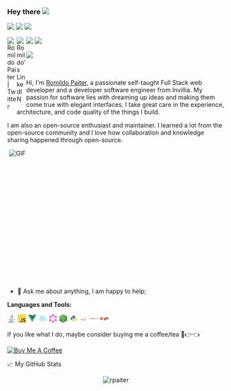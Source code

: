 ### Hey there <img src="https://media.giphy.com/media/hvRJCLFzcasrR4ia7z/giphy.gif" width="25px">

<p>   
 <img src="http://views.whatilearened.today/views/github/rpaiter/views.svg"/> 
 <img src="https://img.shields.io/badge/Front End-Angular-f55247"/>
 <img src="https://img.shields.io/badge/Back End-Java-f55247"/>
</p>
<p>
 <a href="https://github.com/rpaiter/"><img src="https://img.shields.io/github/followers/rpaiter?color=%234CC61E&label=GitHub%20Followers%20%3A"/></a>
 <a href="https://github.com/rpaiter?tab=repositories"><img src="https://badges.frapsoft.com/os/v2/open-source.svg?v=103"/></a>
 
<a href="https://twitter.com/romildopaiter">
  <img align="left" alt="Romildo Paiter | Twitter" width="22px" src="https://raw.githubusercontent.com/peterthehan/peterthehan/master/assets/twitter.svg" />
</a>

<a href="https://www.linkedin.com/in/romildopaiter/">
  <img align="left" alt="Romildo's LinkedIN" width="22px" src="https://raw.githubusercontent.com/peterthehan/peterthehan/master/assets/linkedin.svg" />
</a>

</p>

![](https://visitor-badge.glitch.me/badge?page_id=rpaiter.rpaiter)

<br />

Hi, I'm [Romildo Paiter](https://semsite.tech/), a passionate self-taught Full Stack web developer and a developer software engineer from Invillia. My passion for software lies with dreaming up ideas and making them come true with elegant interfaces. I take great care in the experience, architecture, and code quality of the things I build.

I am also an open-source enthusiast and maintainer. I learned a lot from the open-source community and I love how collaboration and knowledge sharing happened through open-source.


  <img align="right" alt="GIF" src="https://github.com/abhisheknaiidu/abhisheknaiidu/blob/master/code.gif?raw=true" width="500" height="320" />
  
- 💬 Ask me about anything, I am happy to help;


**Languages and Tools:**  

<code><img height="20" src="https://raw.githubusercontent.com/github/explore/80688e429a7d4ef2fca1e82350fe8e3517d3494d/topics/java/java.png"></code>
<code><img height="20" src="https://raw.githubusercontent.com/github/explore/80688e429a7d4ef2fca1e82350fe8e3517d3494d/topics/javascript/javascript.png"></code>
<code><img height="20" src="https://raw.githubusercontent.com/github/explore/80688e429a7d4ef2fca1e82350fe8e3517d3494d/topics/vue/vue.png"></code>
<code><img height="20" src="https://raw.githubusercontent.com/github/explore/80688e429a7d4ef2fca1e82350fe8e3517d3494d/topics/react/react.png"></code>
<code><img height="20" src="https://raw.githubusercontent.com/github/explore/5c058a388828bb5fde0bcafd4bc867b5bb3f26f3/topics/graphql/graphql.png"></code>
<code><img height="20" src="https://raw.githubusercontent.com/github/explore/80688e429a7d4ef2fca1e82350fe8e3517d3494d/topics/nodejs/nodejs.png"></code>
<code><img height="20" src="https://raw.githubusercontent.com/github/explore/80688e429a7d4ef2fca1e82350fe8e3517d3494d/topics/python/python.png"></code>
<code><img height="20" src="https://raw.githubusercontent.com/github/explore/80688e429a7d4ef2fca1e82350fe8e3517d3494d/topics/mysql/mysql.png"></code>
<code><img height="20" src="https://raw.githubusercontent.com/github/explore/80688e429a7d4ef2fca1e82350fe8e3517d3494d/topics/oracle/oracle.png"></code>
<code><img height="20" src="https://raw.githubusercontent.com/github/explore/80688e429a7d4ef2fca1e82350fe8e3517d3494d/topics/git/git.png"></code>


If you like what I do, maybe consider buying me a coffee/tea 🥺👉👈

<a href="https://www.buymeacoffee.com/rpaiter" target="_blank"><img src="https://cdn.buymeacoffee.com/buttons/v2/default-red.png" alt="Buy Me A Coffee" width="150" ></a>

📈 My GitHub Stats

<p align="center"> <img src="https://github-readme-stats.vercel.app/api?username=rpaiter&show_icons=true&theme=gotham" alt="rpaiter" />



